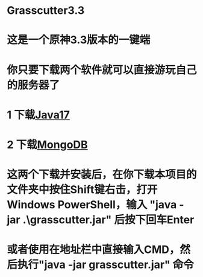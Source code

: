# Grasscutter3.3
# 这是一个原神3.3版本的一键端
# 你只要下载两个软件就可以直接游玩自己的服务器了
# 1 下载<a href="https://www.oracle.com/java/technologies/javase/jdk17-archive-downloads.html">Java17</a>
# 2 下载<a href="https://www.mongodb.com/try/download/community">MongoDB</a>
# 这两个下载并安装后，在你下载本项目的文件夹中按住Shift键右击，打开Windows PowerShell，输入 "java -jar .\grasscutter.jar" 后按下回车Enter
# 或者使用在地址栏中直接输入CMD，然后执行"java -jar grasscutter.jar" 命令

